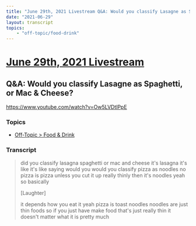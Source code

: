 ```yaml
---
title: "June 29th, 2021 Livestream Q&A: Would you classify Lasagne as Spaghetti, or Mac & Cheese?"
date: "2021-06-29"
layout: transcript
topics:
    - "off-topic/food-drink"
---
```

# [June 29th, 2021 Livestream](../2021-06-29.md)
## Q&A: Would you classify Lasagne as Spaghetti, or Mac & Cheese?
https://www.youtube.com/watch?v=Ow5LVDtlPpE

### Topics
* [Off-Topic > Food & Drink](../topics/off-topic/food-drink.md)

### Transcript

> did you classify lasagna spaghetti or mac and cheese it's lasagna it's like it's like saying would you would you classify pizza as noodles no pizza is pizza unless you cut it up really thinly then it's noodles yeah so basically
>
> [Laughter]
>
> it depends how you eat it yeah pizza is toast noodles noodles are just thin foods so if you just have make food that's just really thin it doesn't matter what it is pretty much
